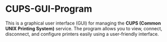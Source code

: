 # CUPS-GUI-Program
This is a graphical user interface (GUI) for managing the **CUPS (Common UNIX Printing System)** service. The program allows you to view, connect, disconnect, and configure printers easily using a user-friendly interface.
